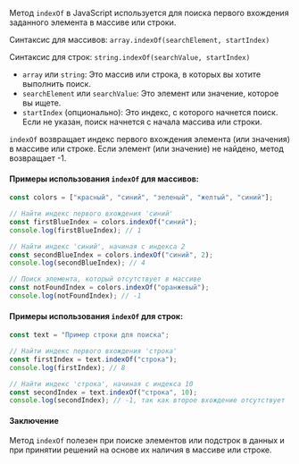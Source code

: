Метод `indexOf` в JavaScript используется для поиска первого вхождения заданного элемента в массиве или строки.

Синтаксис для массивов: `array.indexOf(searchElement, startIndex)`

Синтаксис для строк: `string.indexOf(searchValue, startIndex)`

- `array` или `string`: Это массив или строка, в которых вы хотите выполнить поиск.
- `searchElement` или `searchValue`: Это элемент или значение, которое вы ищете.
- `startIndex` (опционально): Это индекс, с которого начнется поиск. Если не указан, поиск начнется с начала массива или строки.

`indexOf` возвращает индекс первого вхождения элемента (или значения) в массиве или строке. Если элемент (или значение) не найдено, метод возвращает -1.

#### Примеры использования `indexOf` для массивов:

```js
const colors = ["красный", "синий", "зеленый", "желтый", "синий"];

// Найти индекс первого вхождения 'синий'
const firstBlueIndex = colors.indexOf("синий");
console.log(firstBlueIndex); // 1

// Найти индекс 'синий', начиная с индекса 2
const secondBlueIndex = colors.indexOf("синий", 2);
console.log(secondBlueIndex); // 4

// Поиск элемента, который отсутствует в массиве
const notFoundIndex = colors.indexOf("оранжевый");
console.log(notFoundIndex); // -1
```

#### Примеры использования `indexOf` для строк:

```js
const text = "Пример строки для поиска";

// Найти индекс первого вхождения 'строка'
const firstIndex = text.indexOf("строка");
console.log(firstIndex); // 8

// Найти индекс 'строка', начиная с индекса 10
const secondIndex = text.indexOf("строка", 10);
console.log(secondIndex); // -1, так как второе вхождение отсутствует
```
#### Заключение

Метод `indexOf` полезен при поиске элементов или подстрок в данных и при принятии решений на основе их наличия в массиве или строке.
